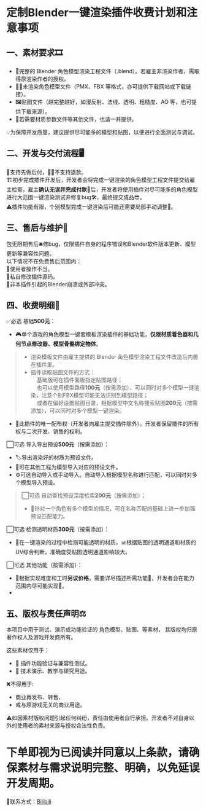 # 定制Blender一键渲染插件收费计划和注意事项 
## 一、素材要求🎞️
- 🧩完整的 Blender 角色模型渲染工程文件（.blend）。若雇主非渲染作者，需取得原渲染作者的授权。
- 🧍‍♀️未渲染角色模型文件（PMX、FBX 等格式，亦可提供下载网站或下载链接）。
- 🖼贴图文件（越完整越好，如漫反射、法线、透明、粗糙度、AO 等，也可提供下载来源）。
- 📄若需要材质参数文件等其他文件，也请一并提供。

💡为保障开发质量，建议提供尽可能多的模型和贴图，以便进行全面测试与调试。

## 二、开发与交付流程🖥️
🥰支持先做后付，🙅‍♂️不支持退款。  
🏗初步完成插件开发后，开发者会将完成一键渲染的角色模型工程文件提交给雇主检查，雇主**确认无误并完成付款**💸后，开发者将使用插件对尽可能多的角色模型进行大范围一键渲染测试并修复bug🛠️，最终提交成品😎。   
⚠️插件功能有限，个别模型完成一键渲染后可能还需要局部手动调整🎨。

## 三、售后与维护🧰
包无限期售后🛎修bug，仅限插件自身的程序错误和Blender软件版本更新、模型更新等兼容性问题。  
以下情况不在免费售后范围内：  
🚫使用者操作不当。  
🚫私自修改插件源码。  
🚫非本插件引起的Blender崩溃或外部冲突。  

## 四、收费明细📒
✅必选 基础**500元**：  
- 🎮单个游戏的角色模型一键套模板渲染插件的基础功能，**仅限材质着色器和几何节点修改器、模型骨骼绑定物体**。
> - 渲染模板文件由雇主提供的 Blender 角色模型渲染工程文件改造后内置在插件里。  
> - 插件读取贴图文件的方式：  
  > &nbsp;&nbsp;&nbsp;&nbsp;基础版可在插件面板指定贴图路径；  
  > &nbsp;&nbsp;&nbsp;&nbsp;也可以使用模型路径**100元**（按需添加），可以同时对多个模型一键渲染，注意个别FBX模型可能无法识别到模型路径；  
  > &nbsp;&nbsp;&nbsp;&nbsp;或者在偏好设置贴图目录，根据模型中文名称搜索贴图**200元**（按需添加），可以同时对多个模型一键渲染。  
- 🔐此插件的唯一配布权（开发者向雇主提交插件除外）。开发者保留插件的所有权与二次开发、销售的权利。

⬜可选 导入导出预设**500元**（按需添加）：  
- 🏷️导出渲染好的材质为预设文件。
- 💾可在其他工程为模型导入对应的预设文件。
- ⚙️可选自动导入或手动导入。自动导入根据模型名称进行匹配，可以同时对多个模型导入预设。

> ⬜可选 自动查找预设深度检索**200元**（按需添加）；  
> - 📜针对一个角色有多个模型的情况，可在名称匹配的基础上进一步加强预设匹配能力。  

⬜可选 检测透明材质**300元**（按需添加）：  
- 🔎在一键渲染的过程中检测可能透明的材质，📊根据贴图的透明通道和材质的UV综合判断，准确度受贴图透明通道影响较大。
  
⬜可选 其他功能（按需添加）：  
- 🧾根据实现难度和工时**另议价格**，需要详尽描述所需功能💬，开发者会在能力范围内尽可能实现🔧。
- 
## 五、版权与责任声明⚖️
本项目中用于测试、演示或功能验证的 角色模型、贴图、等素材，
其版权均归原著作权人及游戏开发商所有。

这些素材仅用于：
- 🧩 插件功能验证与兼容性测试。
- 🧪 技术演示、教学与研究用途。

❌不得用于:  
- 商业再发布、转售、
- 或与原游戏无关的商业用途。

⚠️如因素材版权问题引起任何纠纷，责任由使用者自行承担。开发者不对自身以外的使用者的素材来源与授权合法性负责。

# 下单即视为已阅读并同意以上条款，请确保素材与需求说明完整、明确，以免延误开发周期。  
🔗联系方式：[Bilibili](https://space.bilibili.com/230130803?spm_id_from=333.1007.0.0)
